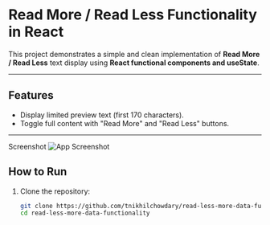 
# Read More / Read Less Functionality in React

This project demonstrates a simple and clean implementation of **Read More / Read Less** text display using **React functional components and useState**.

---

## Features

- Display limited preview text (first 170 characters).
- Toggle full content with "Read More" and "Read Less" buttons.

---
Screenshot
![App Screenshot](screenshot.png)



## How to Run

1. Clone the repository:

   ```bash
   git clone https://github.com/tnikhilchowdary/read-less-more-data-functionality.git
   cd read-less-more-data-functionality
